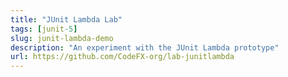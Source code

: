 ```yaml
---
title: "JUnit Lambda Lab"
tags: [junit-5]
slug: junit-lambda-demo
description: "An experiment with the JUnit Lambda prototype"
url: https://github.com/CodeFX-org/lab-junitlambda
---
```

